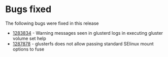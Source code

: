 # Bugs fixed
The following bugs were fixed in this release

- [1283834](https://bugzilla.redhat.com/1283834) - Warning messages seen in glusterd logs in executing gluster volume set help
- [1287878](https://bugzilla.redhat.com/1287878) - glusterfs does not allow passing standard SElinux mount options to fuse
